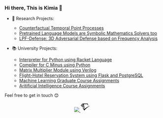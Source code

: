 ### Hi there, This is Kimia 👋

- 🔭 Research Projects: 
  - [Counterfactual Temporal Point Processes](https://github.com/Networks-Learning/counterfactual-tpp)
  - [Pretrained Language Models are Symbolic Mathematics Solvers too](https://github.com/softsys4ai/differentiable-proving)
  - [LPF-Defense: 3D Adversarial Defense based on Frequency Analysis](https://github.com/kimianoorbakhsh/LPF-Defense)

- 📚 University Projects: 
  - [Interpreter for Python using Racket Language](https://github.com/kimianoorbakhsh/small-python-racket-interpreter)
  - [Compiler for C Minus using Python](https://github.com/ahmadsalimi/CMinusCompiler)
  - [Matrix Multiplier Module using Verilog](https://github.com/kimianoorbakhsh/Verilog-Matrix-Multiplier)
  - [Flight-Hotel Reservation System using Flask and PostgreSQL](https://github.com/CE384/Flitel)
  - [Machine Learning Graduate Course Assignments](https://github.com/kimianoorbakhsh/Machine-Learning-CE717)
  - [Aritificial Intelligence Course Assignments](https://github.com/kimianoorbakhsh/Artificial-Intelligence-CE417)

Feel free to get in touch 😊
<div align="center">
        <a href="https://www.linkedin.com/in/kimia-noorbakhsh/">
            <img src="https://img.icons8.com/color/50/000000/linkedin.png" width=32/>
        </a>
        <a href="https://www.semanticscholar.org/author/Kimia-Noorbakhsh/2131108591">
            <img src="semantic-scholar.svg" width=32/>
        </a>
</div>

<!--
**kimianoorbakhsh/kimianoorbakhsh** is a ✨ _special_ ✨ repository because its `README.md` (this file) appears on your GitHub profile.

Here are some ideas to get you started:

- 🔭 I’m currently working on ...
- 🌱 I’m currently learning ...
- 👯 I’m looking to collaborate on ...
- 🤔 I’m looking for help with ...
- 💬 Ask me about ...
- 📫 How to reach me: ...
- 😄 Pronouns: ...
- ⚡ Fun fact: ...
-->
